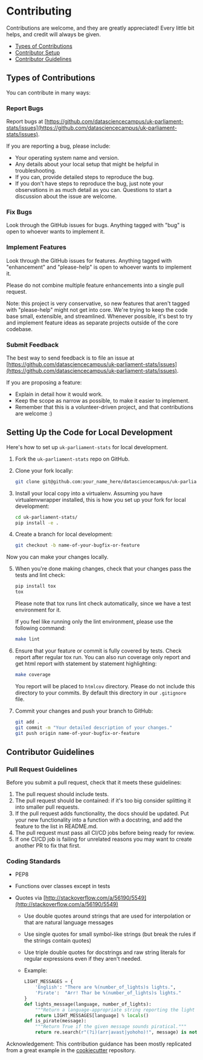 # Contributing

Contributions are welcome, and they are greatly appreciated!
Every little bit helps, and credit will always be given.

- [Types of Contributions](#types-of-contributions)
- [Contributor Setup](#setting-up-the-code-for-local-development)
- [Contributor Guidelines](#contributor-guidelines)

## Types of Contributions

You can contribute in many ways:

### Report Bugs

Report bugs at [https://github.com/datasciencecampus/uk-parliament-stats/issues](https://github.com/datasciencecampus/uk-parliament-stats/issues).

If you are reporting a bug, please include:

- Your operating system name and version.
- Any details about your local setup that might be helpful in troubleshooting.
- If you can, provide detailed steps to reproduce the bug.
- If you don't have steps to reproduce the bug, just note your observations in as much detail as you can.
  Questions to start a discussion about the issue are welcome.
  
### Fix Bugs

Look through the GitHub issues for bugs.
Anything tagged with "bug" is open to whoever wants to implement it.

### Implement Features

Look through the GitHub issues for features.
Anything tagged with "enhancement" and "please-help" is open to whoever wants to implement it.

Please do not combine multiple feature enhancements into a single pull request.

Note: this project is very conservative, so new features that aren't tagged with "please-help" might not get into core.
We're trying to keep the code base small, extensible, and streamlined.
Whenever possible, it's best to try and implement feature ideas as separate projects outside of the core codebase.

### Submit Feedback

The best way to send feedback is to file an issue at [https://github.com/datasciencecampus/uk-parliament-stats/issues](https://github.com/datasciencecampus/uk-parliament-stats/issues).

If you are proposing a feature:

- Explain in detail how it would work.
- Keep the scope as narrow as possible, to make it easier to implement.
- Remember that this is a volunteer-driven project, and that contributions are welcome :)

## Setting Up the Code for Local Development

Here's how to set up `uk-parliament-stats` for local development.

1. Fork the `uk-parliament-stats` repo on GitHub.
2. Clone your fork locally:

   ```bash
   git clone git@github.com:your_name_here/datasciencecampus/uk-parliament-stats.git
   ```

3. Install your local copy into a virtualenv.
   Assuming you have virtualenvwrapper installed, this is how you set up your fork for local development:

   ```bash
   cd uk-parliament-stats/
   pip install -e .
   ```

4. Create a branch for local development:

   ```bash
   git checkout -b name-of-your-bugfix-or-feature
   ```

Now you can make your changes locally.

5. When you're done making changes, check that your changes pass the tests and lint check:

   ```bash
   pip install tox
   tox
   ```

   Please note that tox runs lint check automatically, since we have a test environment for it.

   If you feel like running only the lint environment, please use the following command:

   ```bash
   make lint
   ```

6. Ensure that your feature or commit is fully covered by tests. Check report after regular tox run.
   You can also run coverage only report and get html report with statement by statement highlighting:

   ```bash
   make coverage
   ```

   You report will be placed to `htmlcov` directory. Please do not include this directory to your commits.
   By default this directory in our `.gitignore` file.

7. Commit your changes and push your branch to GitHub:

   ```bash
   git add .
   git commit -m "Your detailed description of your changes."
   git push origin name-of-your-bugfix-or-feature
   ```
   
## Contributor Guidelines

### Pull Request Guidelines

Before you submit a pull request, check that it meets these guidelines:

1. The pull request should include tests.
2. The pull request should be contained:
   if it's too big consider splitting it into smaller pull requests.
3. If the pull request adds functionality, the docs should be updated.
   Put your new functionality into a function with a docstring, and add the feature to the list in README.md.
4. The pull request must pass all CI/CD jobs before being ready for review.
5. If one CI/CD job is failing for unrelated reasons you may want to create another PR to fix that first.

### Coding Standards

- PEP8
- Functions over classes except in tests
- Quotes via [http://stackoverflow.com/a/56190/5549](http://stackoverflow.com/a/56190/5549)

  - Use double quotes around strings that are used for interpolation or that are natural language messages
  - Use single quotes for small symbol-like strings (but break the rules if the strings contain quotes)
  - Use triple double quotes for docstrings and raw string literals for regular expressions even if they aren't needed.
  - Example:

    ```python
    LIGHT_MESSAGES = {
        'English': "There are %(number_of_lights)s lights.",
        'Pirate':  "Arr! Thar be %(number_of_lights)s lights."
    }
    def lights_message(language, number_of_lights):
        """Return a language-appropriate string reporting the light count."""
        return LIGHT_MESSAGES[language] % locals()
    def is_pirate(message):
        """Return True if the given message sounds piratical."""
        return re.search(r"(?i)(arr|avast|yohoho)!", message) is not None
    ```
Acknowledgement: 
This contribution guidance has been mostly replicated from a great example in the [cookiecutter](https://github.com/cookiecutter/cookiecutter/blob/main/CONTRIBUTING.md) repository. 
